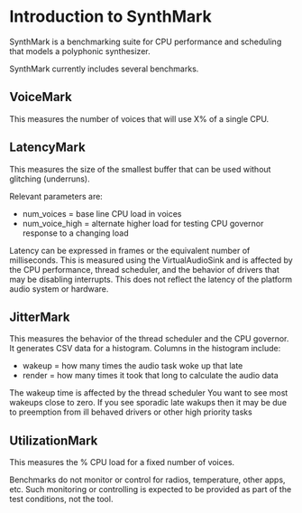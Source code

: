 # Introduction to SynthMark

SynthMark is a benchmarking suite for CPU performance and scheduling that models a polyphonic synthesizer.

SynthMark currently includes several benchmarks.

## VoiceMark

This measures the number of voices that will use X% of a single CPU.

## LatencyMark

This measures the size of the smallest buffer that can be used without glitching (underruns).

Relevant parameters are:
* num_voices = base line CPU load in voices
* num_voice_high = alternate higher load for testing CPU governor response to a changing load

Latency can be expressed in frames or the equivalent number of milliseconds. This is
measured using the VirtualAudioSink and is affected by the CPU performance,
thread scheduler, and the behavior of drivers that may be disabling interrupts.
This does not reflect the latency of the platform audio system or hardware.

## JitterMark

This measures the behavior of the thread scheduler and the CPU governor.
It generates CSV data for a histogram. Columns in the histogram include:

* wakeup = how many times the audio task woke up that late
* render = how many times it took that long to calculate the audio data

The wakeup time is affected by the thread scheduler You want to see most wakeups close to zero.
If you see sporadic late wakups then it may be due to preemption from ill behaved drivers
or other high priority tasks

## UtilizationMark

This measures the % CPU load for a fixed number of voices.

Benchmarks do not monitor or control for radios, temperature, other apps, etc.
Such monitoring or controlling is expected to be provided as part of the test conditions, not the tool.
